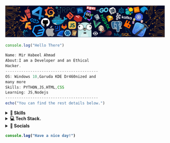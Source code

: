 <!-- ![alt text](hero.svg) -->
![](https://github.com/Habeel06/Habeel06/blob/main/bg.png)
<!-- <img align='right' src="image1.png" width="200">  -->

```javascript
console.log("Hello There")

```


<!-- <img align='right' src="image1.png" width="200">  -->
<!--<a href="https://git.io/typing-svg"><img src="https://readme-typing-svg.herokuapp.com?font=Fira+Code&size=75&duration=1500&pause=600&color=00FF00&background=000000EE&center=true&vCenter=true&multiline=true&width=1900&height=400&lines=Hi!;My+name+is+Habeel!;I+am+a+Web+Developer+and+an;+Ethical+Hacker!" alt="Typing SVG" /></a> -->


<!--  <h1 align="center"> # 👀 Counter:

<br>
  <img src="https://profile-counter.glitch.me/Habeel06/count.svg" />
</h1> 
 -->

```js
Name: Mir Habeel Ahmad
About:I am a Developer and an Ethical
Hacker.
-----------------------------------------
OS: Windows 10,Garuda KDE Dr460nized and
many more
Skills: PYTHON,JS,HTML,CSS
Learning: JS,Nodejs
-----------------------------------------
echo("You can find the rest details below.")
```



		

<details>
<summary><b> 📝 Skills<b></summary>
		
<h1 align="center">
	
 <div align="center">

  <img src="https://skillicons.dev/icons?i=css,html,python,js"> 
</div>
</details>

	

	
<details>
<summary><b> 💻 Tech Stack. <b></summary>	
<h1 align="center">

<div align="center">

![VS CODE](https://img.shields.io/badge/VS_CODE-000000?style=for-the-badge&logo=visual-studio-code&logoColor=ffdd54)![REPLIT](https://img.shields.io/badge/replit-000000.svg?style=for-the-badge&logo=replit&logoColor=white)  ![VERCEL](https://img.shields.io/badge/-vercel-000000?style=for-the-badge&logo=vercel) ![ANDROID](https://img.shields.io/badge/-ANDROID-000000?style=for-the-badge&logo=android) <br>  ![LINUX](https://img.shields.io/badge/linux-000000.svg?style=for-the-badge&logo=linux&logoColor=) ![WINDOWS](https://img.shields.io/badge/-windows-000000?style=for-the-badge&logo=windows&logoColor=white) <img src="https://img.shields.io/badge/-blender-000000?style=for-the-badge&logo=blender">![UPWORK](https://img.shields.io/badge/-UPWORK-000000?style=for-the-badge&logo=upwork)<br>![NGROK](https://img.shields.io/badge/-NGROK-000000?style=for-the-badge&logo=ngrok) ![GIT](https://img.shields.io/badge/-GIT-000000?style=for-the-badge&logo=git)![TRYHACKME](https://img.shields.io/badge/-tryhackme-000000?style=for-the-badge&lgo=tryhackme)![SHELL](https://img.shields.io/badge/powershell-000000.svg?style=for-the-badge&logo=powershell&logoColor=%23F7DF1E)<br>![VMWARE](https://img.shields.io/badge/-VMWARE_PRO-000000?style=for-the-badge&logo=vmware)![ORACLE](https://img.shields.io/badge/-ORACLEVM-000000?style=for-the-badge&logo=oracle)![GFG](https://img.shields.io/badge/-GEEKS_FOR_GEEKS-000000?style=for-the-badge&logo=geeksforgeeks)<br>![Node](https://img.shields.io/badge/-NODE.js-000000?style=for-the-badge&logo=node.js) 
</div>
</details>

	
<details>
<summary><b> 📱 Socials <b></summary>
<h1 align="center">
<p align="center">
<a href="https://twitter.com/habeel_06" target="blank"><img align="center" src="https://raw.githubusercontent.com/rahuldkjain/github-profile-readme-generator/master/src/images/icons/Social/twitter.svg" alt="habeel_06" height="30" width="40" /></a>
<a href="https://www.quora.com/profile/Mir-Habeel-Ahmad-1" target="blank"><img align="center" src="https://cdn-icons-png.flaticon.com/512/174/174865.png" alt="Mir-Habeel-Ahmad-1" height="35" width="40" /></a>	
<a href="https://discord.com/users/824226984954953748" target="blank"><img align="center" src="https://raw.githubusercontent.com/rahuldkjain/github-profile-readme-generator/master/src/images/icons/Social/discord.svg" alt="habeel_06" height="30" width="40" /></a>
<a href="https://www.linkedin.com/in/mir-habeel-ahmad-039a8b227" target="blank"><img align="center" src="https://img.icons8.com/color/512/linkedin-circled.png" alt="habeel_06" height="30" width="40" /></a>
</p>
	

</details>	
<!-- <h1 align="center"># 📌 Special Repositories:
<p align="center"> 
		
 <a href="https://github.com/Habeel06/face-detector-template"><img width="282" src="https://denvercoder1-github-readme-stats.vercel.app/api/pin/?username=Habeel06&repo=face-detector-template&theme=vision-friendly-dark&hide_border=true&show_icons=true" alt="github-readme-stats"></a>
 
<a href="https://github.com/Habeel06/audio-to-text-converter-python"><img width="282" src="https://denvercoder1-github-readme-stats.vercel.app/api/pin/?username=Habeel06&repo=audio-to-text-converter-python&theme=vision-friendly-dark&hide_border=true&show_icons=true" alt="github-readme-stats"></a>	
<a href="https://github.com/Habeel06/password-generator-python"><img width="282" src="https://denvercoder1-github-readme-stats.vercel.app/api/pin/?username=Habeel06&repo=password-generator-python&theme=vision-friendly-dark&hide_border=true&show_icons=true" alt="github-readme-stats"></a>		

 <a href="https://github.com/Habeel06/assistant-using-python"><img width="282" src="https://denvercoder1-github-readme-stats.vercel.app/api/pin/?username=Habeel06&repo=assistant-using-python&theme=vision-friendly-dark&hide_border=true&show_icons=true" alt="github-readme-stats"></a>
 
</p> -->
	
```javascript
console.log("Have a nice day!")
```
<!-- ![alt text](bottom1.svg) -->

